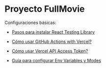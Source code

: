 # Proyecto FullMovie

Configuraciones básicas:

- [Pasos para instalar React Testing Library](https://www.robinwieruch.de/vitest-react-testing-library/)
  
- [Cómo usar GitHub Actions with Vercel?](https://vercel.com/guides/how-can-i-use-github-actions-with-vercel)
  
- [Cómo usar  Vercel API Access Token?](https://vercel.com/guides/how-do-i-use-a-vercel-api-access-token)
  
- [Guía para configurar Env Variables y Modes](https://vitejs.dev/guide/env-and-mode.html)

